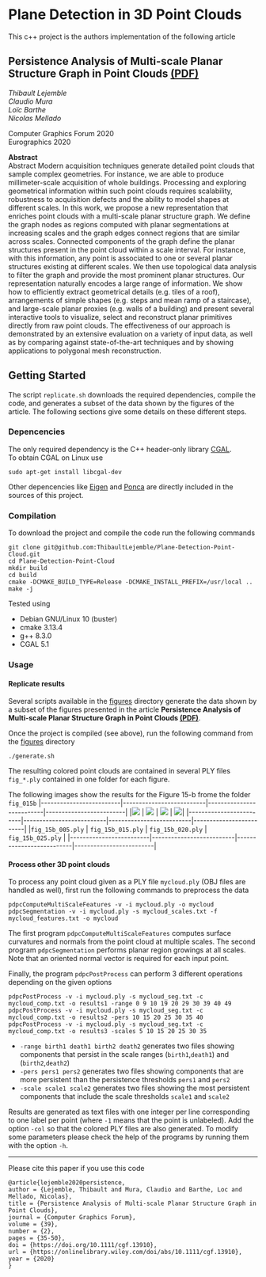 # Plane Detection in 3D Point Clouds

This c++ project is the authors implementation of the following article   

## Persistence Analysis of Multi-scale Planar Structure Graph in Point Clouds [(PDF)](https://hal.archives-ouvertes.fr/hal-02490721/document)  

*Thibault Lejemble*  
*Claudio Mura*  
*Loïc Barthe*  
*Nicolas Mellado*  

Computer Graphics Forum 2020  
Eurographics 2020  

**Abstract**  
Abstract Modern acquisition techniques generate detailed point clouds that sample complex geometries. For instance, we are able to produce millimeter-scale acquisition of whole buildings. Processing and exploring geometrical information within such point clouds requires scalability, robustness to acquisition defects and the ability to model shapes at different scales. In this work, we propose a new representation that enriches point clouds with a multi-scale planar structure graph. We define the graph nodes as regions computed with planar segmentations at increasing scales and the graph edges connect regions that are similar across scales. Connected components of the graph define the planar structures present in the point cloud within a scale interval. For instance, with this information, any point is associated to one or several planar structures existing at different scales. We then use topological data analysis to filter the graph and provide the most prominent planar structures. Our representation naturally encodes a large range of information. We show how to efficiently extract geometrical details (e.g. tiles of a roof), arrangements of simple shapes (e.g. steps and mean ramp of a staircase), and large-scale planar proxies (e.g. walls of a building) and present several interactive tools to visualize, select and reconstruct planar primitives directly from raw point clouds. The effectiveness of our approach is demonstrated by an extensive evaluation on a variety of input data, as well as by comparing against state-of-the-art techniques and by showing applications to polygonal mesh reconstruction.

## Getting Started

The script `replicate.sh` downloads the required dependencies, compile the code, and generates a subset of the data shown by the figures of the article.
The following sections give some details on these different steps. 

### Depencencies

The only required dependency is the C++ header-only library [CGAL](https://github.com/CGAL/cgal).  
To obtain CGAL on Linux use
```
sudo apt-get install libcgal-dev
```   
Other depencencies like [Eigen](https://gitlab.com/libeigen/eigen) and [Ponca](https://github.com/poncateam/ponca) are directly included in the sources of this project. 

### Compilation

To download the project and compile the code run the following commands  
```
git clone git@github.com:ThibaultLejemble/Plane-Detection-Point-Cloud.git
cd Plane-Detection-Point-Cloud
mkdir build
cd build
cmake -DCMAKE_BUILD_TYPE=Release -DCMAKE_INSTALL_PREFIX=/usr/local ..
make -j 
```

Tested using
- Debian GNU/Linux 10 (buster)
- cmake 3.13.4
- g++ 8.3.0
- CGAL 5.1

### Usage

#### Replicate results 

Several scripts available in the [figures](https://github.com/ThibaultLejemble/Plane-Detection-Point-Cloud/tree/main/figures) directory generate the data shown by a subset of the figures presented in the article **Persistence Analysis of Multi-scale Planar Structure Graph in Point Clouds [(PDF)](https://hal.archives-ouvertes.fr/hal-02490721/document)**.

Once the project is compiled (see above), run the following command from the [figures](https://github.com/ThibaultLejemble/Plane-Detection-Point-Cloud/tree/main/figures) directory
```
./generate.sh
```
The resulting colored point clouds are contained in several PLY files `fig_*.ply` contained in one folder for each figure.

The following images show the results for the Figure 15-b frome the folder `fig_015b`
|-------------------------|--------------------------|--------------------------|-------------------------|
|![](img/fig_15b_005.jpg) | ![](img/fig_15b_015.jpg) | ![](img/fig_15b_020.jpg) | ![](img/fig_15b_025.jpg)|
|-------------------------|--------------------------|--------------------------|-------------------------|
|`fig_15b_005.ply`        | `fig_15b_015.ply`        | `fig_15b_020.ply`        | `fig_15b_025.ply`       |
|-------------------------|--------------------------|--------------------------|-------------------------|

<!-- Note that it takes around 40 minutes with 8 cores at 3.70GHz and 32G of RAM.  -->

#### Process other 3D point clouds

To process any point cloud given as a PLY file `mycloud.ply` (OBJ files are handled as well), first run the following commands to preprocess the data
```
pdpcComputeMultiScaleFeatures -v -i mycloud.ply -o mycloud
pdpcSegmentation -v -i mycloud.ply -s mycloud_scales.txt -f mycloud_features.txt -o mycloud
``` 
The first program `pdpcComputeMultiScaleFeatures` computes surface curvatures and normals from the point cloud at multiple scales.
The second program `pdpcSegmentation` performs planar region growings at all scales. 
Note that an oriented normal vector is required for each input point. 

Finally, the program `pdpcPostProcess` can perform 3 different operations depending on the given options
```
pdpcPostProcess -v -i mycloud.ply -s mycloud_seg.txt -c mycloud_comp.txt -o results1 -range 0 9 10 19 20 29 30 39 40 49 
pdpcPostProcess -v -i mycloud.ply -s mycloud_seg.txt -c mycloud_comp.txt -o results2 -pers 10 15 20 25 30 35 40
pdpcPostProcess -v -i mycloud.ply -s mycloud_seg.txt -c mycloud_comp.txt -o results3 -scales 5 10 15 20 25 30 35
```
- `-range birth1 death1 birth2 death2` generates two files showing components that persist in the scale ranges (`birth1`,`death1`) and (`birth2`,`death2`)
- `-pers pers1 pers2` generates two files showing components that are more persistent than the persistence thresholds `pers1` and `pers2`
- `-scale scale1 scale2` generates two files showing the most persistent components that include the scale thresholds `scale1` and `scale2`

Results are generated as text files with one integer per line corresponding to one label per point (where `-1` means that the point is unlabeled). 
Add the option `-col` so that the colored PLY files are also generated. 
To modify some parameters please check the help of the programs by running them with the option `-h`.

___

Please cite this paper if you use this code
```
@article{lejemble2020persistence,
author = {Lejemble, Thibault and Mura, Claudio and Barthe, Loc and Mellado, Nicolas},
title = {Persistence Analysis of Multi-scale Planar Structure Graph in Point Clouds},
journal = {Computer Graphics Forum},
volume = {39},
number = {2},
pages = {35-50},
doi = {https://doi.org/10.1111/cgf.13910},
url = {https://onlinelibrary.wiley.com/doi/abs/10.1111/cgf.13910},
year = {2020}
}
```

